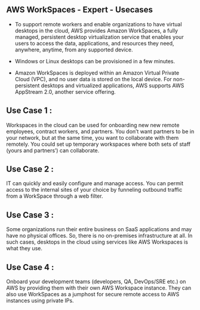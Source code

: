 ## AWS WorkSpaces - Expert - Usecases

- To support remote workers and enable organizations to have virtual desktops in the cloud, AWS provides Amazon WorkSpaces, a fully managed, persistent desktop virtualization service that enables your users to access the data, applications, and resources they need, anywhere, anytime, from any supported device. 

- Windows or Linux desktops can be provisioned in a few minutes. 

- Amazon WorkSpaces is deployed within an Amazon Virtual Private Cloud (VPC), and no user data is stored on the local device. For non-persistent desktops and virtualized applications, AWS supports AWS AppStream 2.0, another service offering.

## Use Case 1 :

Workspaces in the cloud can be used for onboarding new new remote employees, contract workers, and partners. You don’t want partners to be in your network, but at the same time, you want to collaborate with them remotely. You could set up temporary workspaces where both sets of staff (yours and partners’) can collaborate.


## Use Case 2 :

IT can quickly and easily configure and manage access. You can permit access to the internal sites of your choice by funneling outbound traffic from a WorkSpace through a web filter.


## Use Case 3 :

Some organizations run their entire business on SaaS applications and may have no physical offices. So, there is no on-premises infrastructure at all. In such cases, desktops in the cloud using services like AWS Workspaces is what they use.

## Use Case 4 :

Onboard your development teams (developers, QA, DevOps/SRE etc.) on AWS by providing them with their own AWS Workspace instance. They can also use WorkSpaces as a jumphost for secure remote access to AWS instances using private IPs.